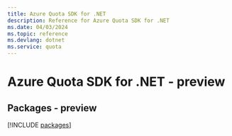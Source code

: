 ```yaml
---
title: Azure Quota SDK for .NET
description: Reference for Azure Quota SDK for .NET
ms.date: 04/03/2024
ms.topic: reference
ms.devlang: dotnet
ms.service: quota
---
```

# Azure Quota SDK for .NET - preview
## Packages - preview
[!INCLUDE [packages](quota-index.md)]